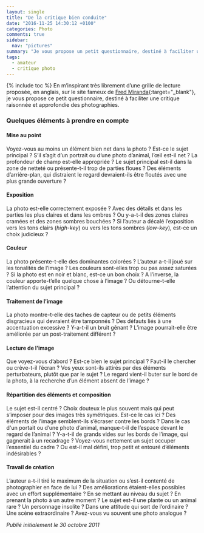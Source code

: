 ```yaml
---
layout: single
title: "De la critique bien conduite"
date: "2016-11-25 14:30:12 +0100"
categories: Photo
comments: true
sidebar:
  nav: "pictures"
summary: "Je vous propose un petit questionnaire, destiné à faciliter une critique raisonnée et approfondie des photographies."
tags:
  - amateur
  - critique photo
---
```


{% include toc %}
En m’inspirant très librement d’une grille de lecture proposée, en anglais, sur le site fameux de [Fred Miranda](http://fredmiranda.com){:target="_blank"}, je vous propose ce petit questionnaire, destiné à faciliter une critique raisonnée et approfondie des photographies.

### Quelques éléments à prendre en compte

#### Mise au point
Voyez-vous au moins un élément bien net dans la photo ? Est-ce le sujet principal ? S’il s’agit d’un portrait ou d’une photo d’animal, l’œil est-il net ?
La profondeur de champ est-elle appropriée ? Le sujet principal est-il dans la zone de netteté ou présente-t-il trop de parties floues ?
Des éléments d’arrière-plan, qui distraient le regard devraient-ils être floutés avec une plus grande ouverture ?

#### Exposition
La photo est-elle correctement exposée ? Avec des détails et dans les parties les plus claires et dans les ombres ? Ou y-a-t-il des zones claires cramées et des zones sombres bouchées ?
Si l’auteur a décalé l’exposition vers les tons clairs (*high-key*) ou vers les tons sombres (*low-key*), est-ce un choix judicieux ?

#### Couleur
La photo présente-t-elle des dominantes colorées ? L’auteur a-t-il joué sur les tonalités de l’image ? Les couleurs sont-elles trop ou pas assez saturées ?
Si la photo est en noir et blanc, est-ce un bon choix ? A l’inverse, la couleur apporte-t’elle quelque chose à l’image ? Ou détourne-t-elle l’attention du sujet principal ?

#### Traitement de l’image
La photo montre-t-elle des taches de capteur ou de petits éléments disgracieux qui devraient être tamponnés ? Des défauts liés à une accentuation excessive ?
Y-a-t-il un bruit gênant ? L’image pourrait-elle être améliorée par un post-traitement différent ?

#### Lecture de l’image
Que voyez-vous d’abord ? Est-ce bien le sujet principal ? Faut-il le chercher ou crève-t-il l’écran ?
Vos yeux sont-ils attirés par des éléments perturbateurs, plutôt que par le sujet ?
Le regard vient-il buter sur le bord de la photo, à la recherche d’un élément absent de l’image ?

#### Répartition des éléments et composition
Le sujet est-il centré ? Choix douteux le plus souvent mais qui peut s’imposer pour des images très symétriques. Est-ce le cas ici ?
Des éléments de l’image semblent-ils s’écraser contre les bords ? Dans le cas d'un portait ou d’une photo d’animal, manque-t-il de l’espace devant le regard de l’animal ?
Y-a-t-il de grands vides sur les bords de l’image, qui gagnerait à un recadrage ?
Voyez-vous nettement un sujet occuper l’essentiel du cadre ? Ou est-il mal défini, trop petit et entouré d’éléments indésirables ?

#### Travail de création
L’auteur a-t-il tiré le maximum de la situation ou s’est-il contenté de photographier en face de lui ? Des améliorations étaient-elles possibles avec un effort supplémentaire ? En se mettant au niveau du sujet ? En prenant la photo à un autre moment ?
Le sujet est-il une plante ou un animal rare ? Un personnage insolite ? Dans une attitude qui sort de l’ordinaire ? Une scène extraordinaire ? Avez-vous vu souvent une photo analogue ?

*Publié initialement le 30 octobre 2011*
